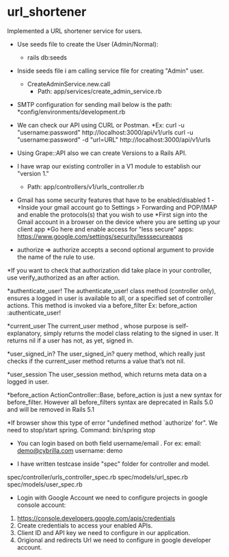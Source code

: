 # url_shortener
Implemented a URL shortener service for users.

* Use seeds file to create the  User (Admin/Normal):
  * rails db:seeds

* Inside seeds file i am calling service file for creating "Admin" user.
  * CreateAdminService.new.call
     * Path: app/services/create_admin_service.rb


* SMTP configuration for sending mail below is the path:
    *config/environments/development.rb


* We can check our API using CURL or Postman.
  *Ex: curl -u "username:password" http://localhost:3000/api/v1/urls
       curl -u "username:password" -d "url=URL"  http://localhost:3000/api/v1/urls

* Using Grape::API also we can create Versions to a Rails API.

* I have wrap our existing controller in a V1 module to establish our "version 1."
   * Path: app/controllers/v1/urls_controller.rb

* Gmail has some security features that have to be enabled/disabled 1 -
    *Inside your gmail account go to Settings > Forwarding and POP/IMAP and enable the protocols(s) that you wish to use
    *First sign into the Gmail account in a browser on the device where you are setting up your client app
    *Go here and enable access for "less secure" apps: https://www.google.com/settings/security/lesssecureapps

* authorize => authorize accepts a second optional argument to provide the name of the rule to use.

*If you want to check that authorization did take place in your controller, use verify_authorized as an after action.

*authenticate_user!
The authenticate_user! class method (controller only), ensures a logged in user is available to all,
or a specified set of controller actions. This method is invoked via a before_filter
Ex: before_action :authenticate_user!

*current_user
The current_user method , whose purpose is self-explanatory, simply returns the model class relating to the
signed in user. It returns nil if a user has not, as yet, signed in.

*user_signed_in?
The user_signed_in? query method, which really just checks if the current_user method returns a value that’s not nil.

*user_session
The user_session method, which returns meta data on a logged in user.

*before_action
ActionController::Base, before_action is just a new syntax for before_filter.
However all before_filters syntax are deprecated in Rails 5.0 and will be removed in Rails 5.1


*If browser show this type of error "undefined method `authorize' for". We need to stop/start spring.
Command: bin/spring stop


* You can login based on both field username/email .
For ex:
        email: demo@cybrilla.com
        username: demo


* I have written testcase inside "spec" folder for controller and model.

spec/controller/urls_controller_spec.rb
spec/models/url_spec.rb
spec/models/user_spec.rb

* Login with Google Account we need to configure projects in google console account:

1) https://console.developers.google.com/apis/credentials
2) Create credentials to access your enabled APIs.
3) Client ID and API key we need to configure in our application.
4) Origional and redirects Url we need to configure in google developer account.
